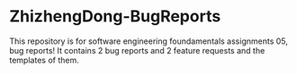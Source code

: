 # ZhizhengDong-BugReports

This repository is for software engineering foundamentals assignments 05, bug reports!
It  contains 2 bug reports and 2 feature requests and the templates of them. 

